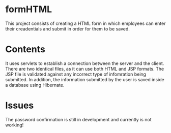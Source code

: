 # formHTML
This project consists of creating a HTML form in which employees can enter their creadentials and submit in order for them to be saved.

# Contents
It uses servlets to establish a connection between the server and the client. There are two identical files, as it can use both HTML and JSP formats. The JSP file is validated
against any incorrect type of infomration being submitted. In addition, the information submitted by the user is saved inside a database using Hibernate.

# Issues
The password confirmation is still in development and currently is not working! 
